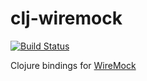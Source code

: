 # clj-wiremock
[![Build Status](https://travis-ci.org/kelveden/clj-wiremock.svg?branch=master)](https://travis-ci.org/kelveden/clj-wiremock)

Clojure bindings for [WireMock](http://wiremock.org/)
